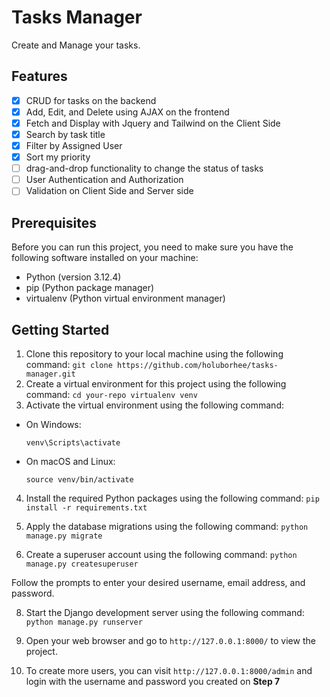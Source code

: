 # Tasks Manager

Create and Manage your tasks.

## Features

* [x] CRUD for tasks on the backend
* [x] Add, Edit, and Delete using AJAX on the frontend
* [x] Fetch and Display with Jquery and Tailwind on the Client Side
* [x] Search by task title
* [x] Filter by Assigned User
* [x] Sort my priority
* [ ] drag-and-drop functionality to change the status of tasks
* [ ] User Authentication and Authorization
* [ ] Validation on Client Side and Server side

## Prerequisites

Before you can run this project, you need to make sure you have the following software installed on your machine:

- Python (version 3.12.4)
- pip (Python package manager)
- virtualenv (Python virtual environment manager)

## Getting Started

1. Clone this repository to your local machine using the following command: `git clone https://github.com/holuborhee/tasks-manager.git`
2. Create a virtual environment for this project using the following command: `cd your-repo virtualenv venv`
3. Activate the virtual environment using the following command:

- On Windows:

  ```
  venv\Scripts\activate
  ```

- On macOS and Linux:

  ```
  source venv/bin/activate
  ```

4. Install the required Python packages using the following command: `pip install -r requirements.txt`

6. Apply the database migrations using the following command: `python manage.py migrate`

7. Create a superuser account using the following command: `python manage.py createsuperuser`

Follow the prompts to enter your desired username, email address, and password.

8. Start the Django development server using the following command: `python manage.py runserver`

9. Open your web browser and go to `http://127.0.0.1:8000/` to view the project.

10. To create more users, you can visit `http://127.0.0.1:8000/admin` and login with the username and password you created on **Step 7**
